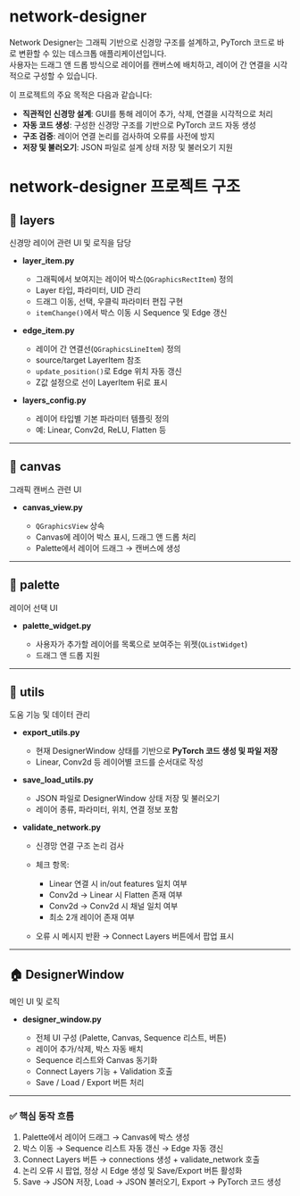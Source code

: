 # network-designer


Network Designer는 그래픽 기반으로 신경망 구조를 설계하고, PyTorch 코드로 바로 변환할 수 있는 데스크톱 애플리케이션입니다.  
사용자는 드래그 앤 드롭 방식으로 레이어를 캔버스에 배치하고, 레이어 간 연결을 시각적으로 구성할 수 있습니다.  

이 프로젝트의 주요 목적은 다음과 같습니다:

- **직관적인 신경망 설계**: GUI를 통해 레이어 추가, 삭제, 연결을 시각적으로 처리
- **자동 코드 생성**: 구성한 신경망 구조를 기반으로 PyTorch 코드 자동 생성
- **구조 검증**: 레이어 연결 논리를 검사하여 오류를 사전에 방지
- **저장 및 불러오기**: JSON 파일로 설계 상태 저장 및 불러오기 지원


# network-designer 프로젝트 구조

## 📁 layers

신경망 레이어 관련 UI 및 로직을 담당

* **layer_item.py**

  * 그래픽에서 보여지는 레이어 박스(`QGraphicsRectItem`) 정의
  * Layer 타입, 파라미터, UID 관리
  * 드래그 이동, 선택, 우클릭 파라미터 편집 구현
  * `itemChange()`에서 박스 이동 시 Sequence 및 Edge 갱신

* **edge_item.py**

  * 레이어 간 연결선(`QGraphicsLineItem`) 정의
  * source/target LayerItem 참조
  * `update_position()`로 Edge 위치 자동 갱신
  * Z값 설정으로 선이 LayerItem 뒤로 표시

* **layers_config.py**

  * 레이어 타입별 기본 파라미터 템플릿 정의
  * 예: Linear, Conv2d, ReLU, Flatten 등

---

## 📁 canvas

그래픽 캔버스 관련 UI

* **canvas_view.py**

  * `QGraphicsView` 상속
  * Canvas에 레이어 박스 표시, 드래그 앤 드롭 처리
  * Palette에서 레이어 드래그 → 캔버스에 생성

---

## 📁 palette

레이어 선택 UI

* **palette_widget.py**

  * 사용자가 추가할 레이어를 목록으로 보여주는 위젯(`QListWidget`)
  * 드래그 앤 드롭 지원

---

## 📁 utils

도움 기능 및 데이터 관리

* **export_utils.py**

  * 현재 DesignerWindow 상태를 기반으로 **PyTorch 코드 생성 및 파일 저장**
  * Linear, Conv2d 등 레이어별 코드를 순서대로 작성

* **save_load_utils.py**

  * JSON 파일로 DesignerWindow 상태 저장 및 불러오기
  * 레이어 종류, 파라미터, 위치, 연결 정보 포함

* **validate_network.py**

  * 신경망 연결 구조 논리 검사
  * 체크 항목:

    * Linear 연결 시 in/out features 일치 여부
    * Conv2d → Linear 시 Flatten 존재 여부
    * Conv2d → Conv2d 시 채널 일치 여부
    * 최소 2개 레이어 존재 여부
  * 오류 시 메시지 반환 → Connect Layers 버튼에서 팝업 표시

---

## 🏠 DesignerWindow

메인 UI 및 로직

* **designer_window.py**

  * 전체 UI 구성 (Palette, Canvas, Sequence 리스트, 버튼)
  * 레이어 추가/삭제, 박스 자동 배치
  * Sequence 리스트와 Canvas 동기화
  * Connect Layers 기능 + Validation 호출
  * Save / Load / Export 버튼 처리

---

### ✅ 핵심 동작 흐름

1. Palette에서 레이어 드래그 → Canvas에 박스 생성
2. 박스 이동 → Sequence 리스트 자동 갱신 → Edge 자동 갱신
3. Connect Layers 버튼 → connections 생성 + validate_network 호출
4. 논리 오류 시 팝업, 정상 시 Edge 생성 및 Save/Export 버튼 활성화
5. Save → JSON 저장, Load → JSON 불러오기, Export → PyTorch 코드 생성
